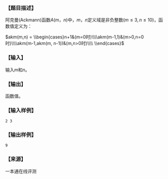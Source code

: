 ### 【题目描述】

阿克曼(Ackmann)函数$A(m，n)$中，$m，n$定义域是非负整数$(m≤3,n≤10)$，函数值定义为：

$akm(m,n) = \\begin{cases}n+1&(m=0时)\\\\akm(m-1,1)&(m>0,n=0时)\\\\akm(m-1,akm(m, n-1))&(m,n>0时)\\\\ \\end{cases}$

### 【输入】

输入$m$和$n$。

### 【输出】

函数值。

### 【输入样例】

```
2 3
```

### 【输出样例】

```
9
```


 ### 【来源】

 一本通在线评测 